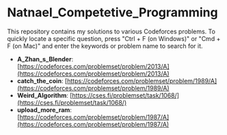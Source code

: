 # Natnael_Competetive_Programming

This repository contains my solutions to various Codeforces problems.
To quickly locate a specific question, press "Ctrl + F (on Windows)" or "Cmd + F (on Mac)" and enter the keywords or problem name to search for it.

- **A_Zhan_s_Blender**: [https://codeforces.com/problemset/problem/2013/A](https://codeforces.com/problemset/problem/2013/A)
- **catch_the_coin**: [https://codeforces.com/problemset/problem/1989/A](https://codeforces.com/problemset/problem/1989/A)
- **Weird_Algorithm**: [https://cses.fi/problemset/task/1068/](https://cses.fi/problemset/task/1068/)
- **upload_more_ram**: [https://codeforces.com/problemset/problem/1987/A](https://codeforces.com/problemset/problem/1987/A)
